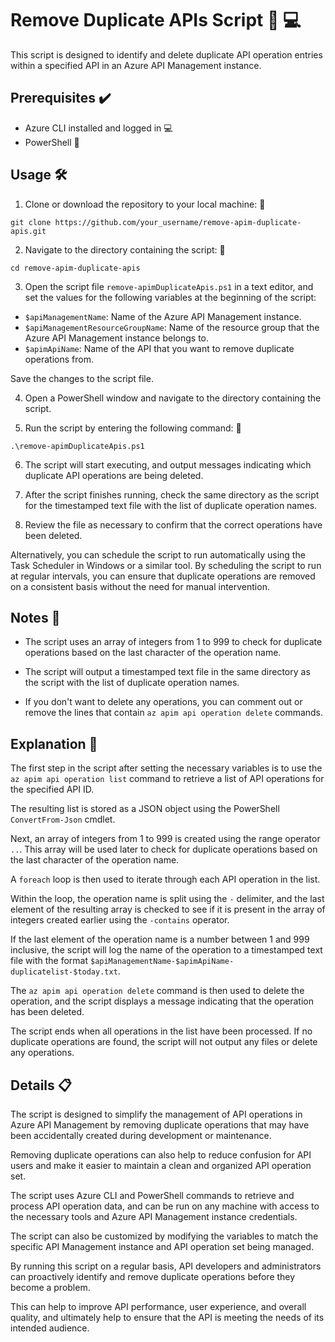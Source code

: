 # Remove Duplicate APIs Script :file_folder: :computer:

This script is designed to identify and delete duplicate API operation entries within a specified API in an Azure API Management instance.

## Prerequisites :heavy_check_mark:

- Azure CLI installed and logged in :computer:
- PowerShell :muscle:

## Usage :hammer_and_wrench:

1. Clone or download the repository to your local machine: :floppy_disk:

```
git clone https://github.com/your_username/remove-apim-duplicate-apis.git
```

2. Navigate to the directory containing the script: :open_file_folder:

```
cd remove-apim-duplicate-apis
```

3. Open the script file `remove-apimDuplicateApis.ps1` in a text editor, and set the values for the following variables at the beginning of the script:

- `$apiManagementName`: Name of the Azure API Management instance.
- `$apiManagementResourceGroupName`: Name of the resource group that the Azure API Management instance belongs to.
- `$apimApiName`: Name of the API that you want to remove duplicate operations from.

Save the changes to the script file.

4. Open a PowerShell window and navigate to the directory containing the script.

5. Run the script by entering the following command: :rocket:

```
.\remove-apimDuplicateApis.ps1
```

6. The script will start executing, and output messages indicating which duplicate API operations are being deleted.

7. After the script finishes running, check the same directory as the script for the timestamped text file with the list of duplicate operation names.

8. Review the file as necessary to confirm that the correct operations have been deleted.

Alternatively, you can schedule the script to run automatically using the Task Scheduler in Windows or a similar tool. By scheduling the script to run at regular intervals, you can ensure that duplicate operations are removed on a consistent basis without the need for manual intervention.

## Notes :notebook_with_decorative_cover:

- The script uses an array of integers from 1 to 999 to check for duplicate operations based on the last character of the operation name.

- The script will output a timestamped text file in the same directory as the script with the list of duplicate operation names.

- If you don't want to delete any operations, you can comment out or remove the lines that contain `az apim api operation delete` commands.

## Explanation :memo:

The first step in the script after setting the necessary variables is to use the `az apim api operation list` command to retrieve a list of API operations for the specified API ID.

The resulting list is stored as a JSON object using the PowerShell `ConvertFrom-Json` cmdlet.

Next, an array of integers from 1 to 999 is created using the range operator `..`. This array will be used later to check for duplicate operations based on the last character of the operation name.

A `foreach` loop is then used to iterate through each API operation in the list.

Within the loop, the operation name is split using the `-` delimiter, and the last element of the resulting array is checked to see if it is present in the array of integers created earlier using the `-contains` operator.

If the last element of the operation name is a number between 1 and 999 inclusive, the script will log the name of the operation to a timestamped text file with the format `$apiManagementName-$apimApiName-duplicatelist-$today.txt`.

The `az apim api operation delete` command is then used to delete the operation, and the script displays a message indicating that the operation has been deleted.

The script ends when all operations in the list have been processed. If no duplicate operations are found, the script will not output any files or delete any operations.

## Details :clipboard:

The script is designed to simplify the management of API operations in Azure API Management by removing duplicate operations that may have been accidentally created during development or maintenance.

Removing duplicate operations can also help to reduce confusion for API users and make it easier to maintain a clean and organized API operation set.

The script uses Azure CLI and PowerShell commands to retrieve and process API operation data, and can be run on any machine with access to the necessary tools and Azure API Management instance credentials.

The script can also be customized by modifying the variables to match the specific API Management instance and API operation set being managed.

By running this script on a regular basis, API developers and administrators can proactively identify and remove duplicate operations before they become a problem.

This can help to improve API performance, user experience, and overall quality, and ultimately help to ensure that the API is meeting the needs of its intended audience.
